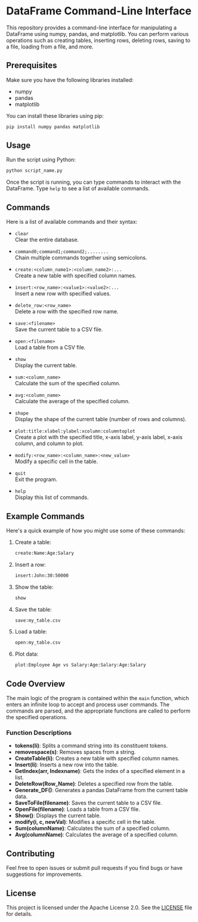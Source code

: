 # DataFrame Command-Line Interface

This repository provides a command-line interface for manipulating a DataFrame using numpy, pandas, and matplotlib. You can perform various operations such as creating tables, inserting rows, deleting rows, saving to a file, loading from a file, and more.

## Prerequisites

Make sure you have the following libraries installed:

- numpy
- pandas
- matplotlib

You can install these libraries using pip:

```sh
pip install numpy pandas matplotlib
```

## Usage

Run the script using Python:

```sh
python script_name.py
```

Once the script is running, you can type commands to interact with the DataFrame. Type `help` to see a list of available commands.

## Commands

Here is a list of available commands and their syntax:

- `clear`  
  Clear the entire database.

- `command0;command1;command2;........`  
  Chain multiple commands together using semicolons.

- `create:<column_name1>:<column_name2>:...`  
  Create a new table with specified column names.

- `insert:<row_name>:<value1>:<value2>:...`  
  Insert a new row with specified values.

- `delete_row:<row_name>`  
  Delete a row with the specified row name.

- `save:<filename>`  
  Save the current table to a CSV file.

- `open:<filename>`  
  Load a table from a CSV file.

- `show`  
  Display the current table.

- `sum:<column_name>`  
  Calculate the sum of the specified column.

- `avg:<column_name>`  
  Calculate the average of the specified column.

- `shape`  
  Display the shape of the current table (number of rows and columns).

- `plot:title:xlabel:ylabel:xcolumn:columntoplot`  
  Create a plot with the specified title, x-axis label, y-axis label, x-axis column, and column to plot.

- `modify:<row_name>:<column_name>:<new_value>`  
  Modify a specific cell in the table.

- `quit`  
  Exit the program.

- `help`  
  Display this list of commands.

## Example Commands

Here's a quick example of how you might use some of these commands:

1. Create a table:

    ```sh
    create:Name:Age:Salary
    ```

2. Insert a row:

    ```sh
    insert:John:30:50000
    ```

3. Show the table:

    ```sh
    show
    ```

4. Save the table:

    ```sh
    save:my_table.csv
    ```

5. Load a table:

    ```sh
    open:my_table.csv
    ```

6. Plot data:

    ```sh
    plot:Employee Age vs Salary:Age:Salary:Age:Salary
    ```

## Code Overview

The main logic of the program is contained within the `main` function, which enters an infinite loop to accept and process user commands. The commands are parsed, and the appropriate functions are called to perform the specified operations.

### Function Descriptions

- **tokens(li)**: Splits a command string into its constituent tokens.
- **removespace(s)**: Removes spaces from a string.
- **CreateTable(li)**: Creates a new table with specified column names.
- **Insert(li)**: Inserts a new row into the table.
- **GetIndex(arr, Indexname)**: Gets the index of a specified element in a list.
- **DeleteRow(Row_Name)**: Deletes a specified row from the table.
- **Generate_DF()**: Generates a pandas DataFrame from the current table data.
- **SaveToFile(filename)**: Saves the current table to a CSV file.
- **OpenFile(filename)**: Loads a table from a CSV file.
- **Show()**: Displays the current table.
- **modify(i, c, newVal)**: Modifies a specific cell in the table.
- **Sum(columnName)**: Calculates the sum of a specified column.
- **Avg(columnName)**: Calculates the average of a specified column.

## Contributing

Feel free to open issues or submit pull requests if you find bugs or have suggestions for improvements.

## License

This project is licensed under the Apache License 2.0. See the [LICENSE](LICENSE) file for details.
